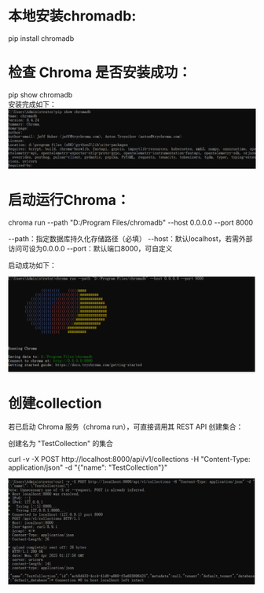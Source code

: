 
# 本地安装chromadb:

pip install chromadb

# 检查 Chroma 是否安装成功：
pip show chromadb  
安装完成如下：
![img_show_chromadb.png](images/img_show_chromadb.png)

# 启动运行Chroma：

chroma run --path "D:/Program Files/chromadb" --host 0.0.0.0 --port 8000

--path：指定数据库持久化存储路径（必填）
--host：默认localhost，若需外部访问可设为0.0.0.0
--port：默认端口8000，可自定义

启动成功如下：

![img_run_chroma.png](images/img_run_chroma.png)


# 创建collection

若已启动 Chroma 服务（chroma run），可直接调用其 REST API 创建集合：

创建名为 "TestCollection" 的集合

curl -v -X POST http://localhost:8000/api/v1/collections -H "Content-Type: application/json" -d "{\"name\": \"TestCollection\"}"

![img_chroma_TestCollection.png](images/img_chroma_TestCollection.png)